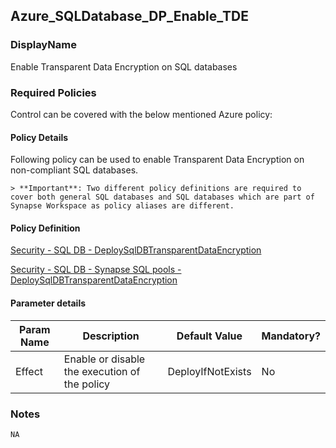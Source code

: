 ## Azure_SQLDatabase_DP_Enable_TDE 

### DisplayName 
Enable Transparent Data Encryption on SQL databases

### Required Policies
Control can be covered with the below mentioned Azure policy:

#### Policy Details

Following policy can be used to enable Transparent Data Encryption on non-compliant SQL databases.

    > **Important**: Two different policy definitions are required to cover both general SQL databases and SQL databases which are part of Synapse Workspace as policy aliases are different.  
    
#### Policy Definition
[Security - SQL DB - DeploySqlDBTransparentDataEncryption](Security%20-%20SQL%20DB%20-%20DeploySqlDBTransparentDataEncryption.json)

[Security - SQL DB - Synapse SQL pools - DeploySqlDBTransparentDataEncryption](Security%20-%20SQL%20DB%20-%20Synapse%20SQL%20pools%20-%20DeploySqlDBTransparentDataEncryption.json)

#### Parameter details

|Param Name|Description|Default Value|Mandatory?
|----|----|----|----|
| Effect | Enable or disable the execution of the policy | DeployIfNotExists |No |


### Notes
    NA







